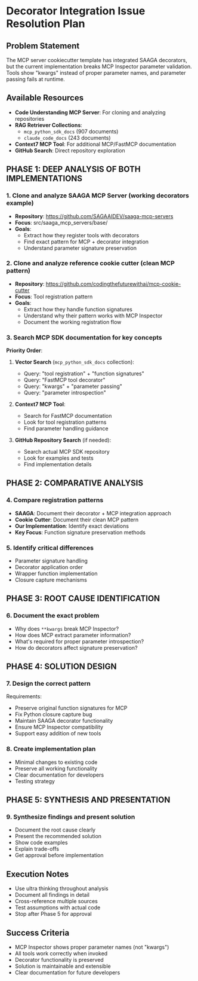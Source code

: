 # Decorator Integration Issue Resolution Plan

## Problem Statement
The MCP server cookiecutter template has integrated SAAGA decorators, but the current implementation breaks MCP Inspector parameter validation. Tools show "kwargs" instead of proper parameter names, and parameter passing fails at runtime.

## Available Resources
- **Code Understanding MCP Server**: For cloning and analyzing repositories
- **RAG Retriever Collections**: 
  - `mcp_python_sdk_docs` (907 documents)
  - `claude_code_docs` (243 documents)
- **Context7 MCP Tool**: For additional MCP/FastMCP documentation
- **GitHub Search**: Direct repository exploration

## PHASE 1: DEEP ANALYSIS OF BOTH IMPLEMENTATIONS

### 1. Clone and analyze SAAGA MCP Server (working decorators example)
- **Repository**: https://github.com/SAGAAIDEV/saaga-mcp-servers
- **Focus**: src/saaga_mcp_servers/base/
- **Goals**:
  - Extract how they register tools with decorators
  - Find exact pattern for MCP + decorator integration
  - Understand parameter signature preservation

### 2. Clone and analyze reference cookie cutter (clean MCP pattern)
- **Repository**: https://github.com/codingthefuturewithai/mcp-cookie-cutter
- **Focus**: Tool registration pattern
- **Goals**:
  - Extract how they handle function signatures
  - Understand why their pattern works with MCP Inspector
  - Document the working registration flow

### 3. Search MCP SDK documentation for key concepts
**Priority Order**:
1. **Vector Search** (`mcp_python_sdk_docs` collection):
   - Query: "tool registration" + "function signatures"
   - Query: "FastMCP tool decorator"
   - Query: "kwargs" + "parameter passing"
   - Query: "parameter introspection"
   
2. **Context7 MCP Tool**:
   - Search for FastMCP documentation
   - Look for tool registration patterns
   - Find parameter handling guidance
   
3. **GitHub Repository Search** (if needed):
   - Search actual MCP SDK repository
   - Look for examples and tests
   - Find implementation details

## PHASE 2: COMPARATIVE ANALYSIS

### 4. Compare registration patterns
- **SAAGA**: Document their decorator + MCP integration approach
- **Cookie Cutter**: Document their clean MCP pattern
- **Our Implementation**: Identify exact deviations
- **Key Focus**: Function signature preservation methods

### 5. Identify critical differences
- Parameter signature handling
- Decorator application order  
- Wrapper function implementation
- Closure capture mechanisms

## PHASE 3: ROOT CAUSE IDENTIFICATION

### 6. Document the exact problem
- Why does `**kwargs` break MCP Inspector?
- How does MCP extract parameter information?
- What's required for proper parameter introspection?
- How do decorators affect signature preservation?

## PHASE 4: SOLUTION DESIGN

### 7. Design the correct pattern
Requirements:
- Preserve original function signatures for MCP
- Fix Python closure capture bug
- Maintain SAAGA decorator functionality
- Ensure MCP Inspector compatibility
- Support easy addition of new tools

### 8. Create implementation plan
- Minimal changes to existing code
- Preserve all working functionality
- Clear documentation for developers
- Testing strategy

## PHASE 5: SYNTHESIS AND PRESENTATION

### 9. Synthesize findings and present solution
- Document the root cause clearly
- Present the recommended solution
- Show code examples
- Explain trade-offs
- Get approval before implementation

## Execution Notes
- Use ultra thinking throughout analysis
- Document all findings in detail
- Cross-reference multiple sources
- Test assumptions with actual code
- Stop after Phase 5 for approval

## Success Criteria
- MCP Inspector shows proper parameter names (not "kwargs")
- All tools work correctly when invoked
- Decorator functionality is preserved
- Solution is maintainable and extensible
- Clear documentation for future developers